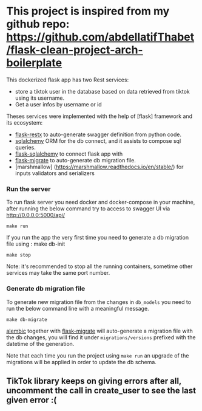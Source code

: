 # This project is inspired from my github repo: https://github.com/abdellatifThabet/flask-clean-project-arch-boilerplate


This dockerized flask app has two Rest services:
* store a tiktok user in the database based on data retrieved from tiktok using its username.
* Get a user infos by username or id

Theses services were implemented with the help of [flask] framework and its ecosystem:

* [flask-restx](https://flask-restx.readthedocs.io/en/latest/swagger.html) to auto-generate swagger definition from
  python code.
* [sqlalchemy](https://www.sqlalchemy.org/) ORM for the db connect, and it assists to compose sql queries.
* [flask-sqlalchemy](https://flask-sqlalchemy.palletsprojects.com/en/2.x/) to connect flask app with
* [flask-migrate](https://flask-migrate.readthedocs.io/en/latest/) to auto-generate db migration file.
* [marshmallow] (https://marshmallow.readthedocs.io/en/stable/) for inputs validators and serializers

### Run the server

To run flask server you need docker and docker-compose in your machine, after running the below command try to access to
swagger UI via http://0.0.0.0:5000/api/


```shell
make run
```
If you run the app the very first time you need to generate a db migration file
using : make db-init


```shell
make stop
```
Note: it's recommended to stop all the running containers, sometime other services may take the same port number.

### Generate db migration file

To generate new migration file from the changes in `db_models` you need to run the below command line with a meaningful
message.

```shell
make db-migrate
```

[alembic](https://alembic.sqlalchemy.org/en/latest/) together
with [flask-migrate](https://flask-migrate.readthedocs.io/en/latest/)
will auto-generate a migration file with the db changes, you will find it under `migrations/versions` prefixed with the datetime of the generation.

Note that each time you run the project using `make run` an upgrade of the migrations will be applied in order to update the db schema.


## TikTok library keeps on giving errors after all, uncomment the call in create_user to see the last given error :(